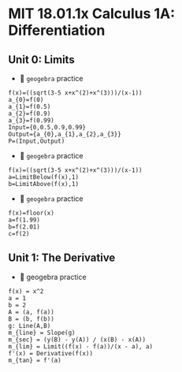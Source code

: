 # MIT 18.01.1x Calculus 1A: Differentiation

## Unit 0: Limits

- 🎯 `geogebra` practice
```
f(x)=((sqrt(3-5 x+x^(2)+x^(3)))/(x-1))
a_{0}=f(0)
a_{1}=f(0.5)
a_{2}=f(0.9)
a_{3}=f(0.99)
Input={0,0.5,0.9,0.99}
Output={a_{0},a_{1},a_{2},a_{3}}
P=(Input,Output)
```


- 🎯 `geogebra` practice
```
f(x)=((sqrt(3-5 x+x^(2)+x^(3)))/(x-1))
a=LimitBelow(f(x),1)
b=LimitAbove(f(x),1)
```


- 🎯 `geogebra` practice
```
f(x)=floor(x)
a=f(1.99)
b=f(2.01)
c=f(2)
```

## Unit 1: The Derivative 

- 🎯 geogebra practice 

```
f(x) = x^2
a = 1
b = 2
A = (a, f(a))
B = (b, f(b))
g: Line(A,B)
m_{line} = Slope(g)
m_{sec} = (y(B) - y(A)) / (x(B) - x(A))
m_{lim} = Limit((f(x) - f(a))/(x - a), a)
f'(x) = Derivative(f(x))
m_{tan} = f'(a)
```





























